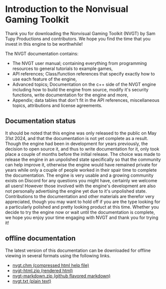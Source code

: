 # Introduction to the Nonvisual Gaming Toolkit
Thank you for downloading the Nonvisual Gaming Toolkit (NVGT) by Sam Tupy Productions and contributors. We hope you find the time that you invest in this engine to be worthwhile!

The NVGT documentation contains:
* The NVGT user manual; containing everything from programming resources to general tutorials to example games,
* API references; Class/function references that specify exactly how to use each feature of the engine,
* Advanced topics; Documentation on the c++ side of the NVGT engine including how to build the engine from source, modify it's security functions, write documentation for the engine and more,
* Appendix; data tables that don't fit in the API references, miscellaneous topics, attributions and license agreements.

## Documentation status
It should be noted that this engine was only released to the public on May 31st 2024, and that the documentation is not yet complete as a result. Though the engine had been in development for years previously, the decision to open source it, and thus to write documentation for it, only took place a couple of months before the initial release. The choice was made to release the engine in an unpolished state specifically so that the community can help improve it, otherwise the engine would have remained private for years while only a couple of people worked in their spair time to complete the documentation. The engine is very usable and a growing community exists on Discord for any questions you might have, certainly we welcome all users! However those involved with the engine's development are also not personally advertising the engine yet due to it's unpolished state. Contributions to the documentation and other materials are therefor very appreciated, though you may want to hold off if you are the type looking for a particularly polished and pretty looking product at this time. Whether you decide to try the engine now or wait until the documentation is complete, we hope you enjoy your time engaging with NVGT and thank you for trying it!

## offline documentation
The latest version of this documentation can be downloaded for offline viewing in several formats using the following links.
* [nvgt.chm (compressed html help file)](https://nvgt.gg/docs/nvgt.chm)
* [nvgt-html.zip (rendered html)](https://nvgt.gg/docs/nvgt-html.zip)
* [nvgt-markdown.zip (github flavored markdown)](https://nvgt.gg/docs/nvgt-markdown.zip)
* [nvgt.txt (plain text)](https://nvgt.gg/docs/nvgt.txt)
